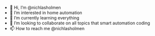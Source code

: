 - 👋 Hi, I’m @nichlasholmen
- 👀 I’m interested in home automation
- 🌱 I’m currently learning everything
- 💞️ I’m looking to collaborate on all topics that smart automation coding
- 📫 How to reach me @nichlasholmen

<!---
nichlasholmen/nichlasholmen is a ✨ special ✨ repository because its `README.md` (this file) appears on your GitHub profile.
You can click the Preview link to take a look at your changes.
--->
